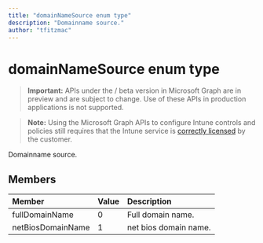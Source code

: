 ```yaml
---
title: "domainNameSource enum type"
description: "Domainname source."author: "tfitzmac"
---
```


# domainNameSource enum type

> **Important:** APIs under the / beta version in Microsoft Graph are in preview and are subject to change. Use of these APIs in production applications is not supported.

> **Note:** Using the Microsoft Graph APIs to configure Intune controls and policies still requires that the Intune service is [correctly licensed](https://go.microsoft.com/fwlink/?linkid=839381) by the customer.

Domainname source.
## Members
|Member|Value|Description|
|:---|:---|:---|
|fullDomainName|0|Full domain name.|
|netBiosDomainName|1|net bios domain name.|





